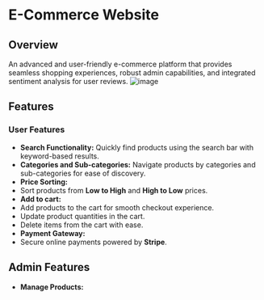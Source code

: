 # E-Commerce Website

## Overview
An advanced and user-friendly e-commerce platform that provides seamless shopping experiences, robust admin capabilities, and integrated sentiment analysis for user reviews. 
![image](https://github.com/user-attachments/assets/d4f66648-be64-47c1-8183-c0d0d38fc66a)


## Features

### **User Features**
- **Search Functionality:** Quickly find products using the search bar with keyword-based results.
- **Categories and Sub-categories:** Navigate products by categories and sub-categories for ease of discovery.
- **Price Sorting:**
 - Sort products from **Low to High** and **High to Low** prices.
- **Add to cart:**
 - Add products to the cart for smooth checkout experience.
 - Update product quantities in the cart.
 - Delete items from the cart with ease.
- **Payment Gateway:**
 - Secure online payments powered by **Stripe**.


 ## **Admin Features**
 - **Manage Products:**
    
